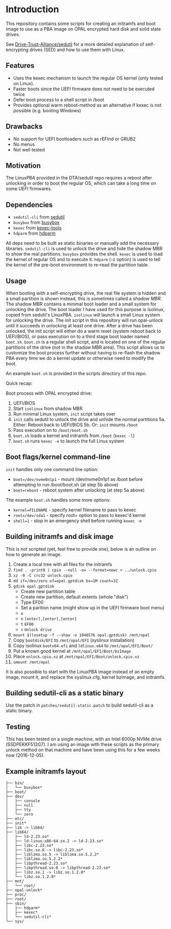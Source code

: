 Introduction
============

This repository contains some scripts for creating an initramfs and boot image
to use as a PBA image on OPAL encrypted hard disk and solid state drives.

See
[Drive-Trust-Alliance/sedutil](https://github.com/Drive-Trust-Alliance/sedutil)
for a more detailed explanation of self-encrypting drives (SED) and how to use
them with Linux.

Features
--------

 - Uses the kexec mechanism to launch the regular OS kernel (only tested on
   Linux).
 - Faster boots since the UEFI firmware does not need to be executed twice
 - Defer boot process to a shell script in /boot
 - Provides optional warm reboot-method as an alternative if kexec is not
   possible (e.g. booting Windows)

Drawbacks
---------

 - No support for UEFI bootloaders such as rEFInd or GRUB2
 - No menus
 - Not well tested

Motivation
----------

The LinuxPBA provided in the DTA/sedutil repo requires a reboot after unlocking
in order to boot the regular OS, which can take a long time on some UEFI
firmwares.

Dependencies
------------

 - `sedutil-cli` from [sedutil](https://github.com/Drive-Trust-Alliance/sedutil)
 - `busybox` from [busybox](https://busybox.net)
 - `kexec` from [kexec-tools](https://kernel.org/pub/linux/utils/kernel/kexec/)
 - `hdparm` from [hdparm](https://sourceforge.net/projects/hdparm/)

All deps need to be built as static binaries or manually add the necessary
libraries.
`sedutil-cli` is used to unlock the drive and hide the shadow MBR to show the
real partitions.
`busybox` provides the shell.
`kexec` is used to load the kernel of regular OS and to execute it.
`hdparm` (-z option) is used to tell the kernel of the pre-boot environment to
re-read the partition table.

Usage
-----

When booting with a self-encrypting drive, the real file system is hidden and a
small partition is shown instead, this is sometimes called a _shadow MBR_.
The shadow MBR contains a minimal boot loader and a small system for unlocking
the drive. The boot loader I have used for this purpose is isolinux, copied
from sedutil's LinuxPBA. `isolinux` will launch a small Linux system for
unlocking the drive.
The init script in this repository will run opal-unlock until it succeeds in
unlocking at least one drive. After a drive has been unlocked, the init script
will either do a warm reset (system reboot back to UEFI/BIOS), or pass
execution on to a third stage boot loader named `boot.sh`.
`boot.sh` is a regular shell script, and is located on one of the regular
partitions of the drive (not in the shadow MBR area). This script allows us to
customize the boot process further without having to re-flash the shadow PBA
every time we do a kernel update or otherwise need to modify the boot.

An example `boot.sh` is provided in the scripts directory of this repo.

Quick recap:

Boot process with OPAL encrypted drive:

 1. UEFI/BIOS
 2. Start `isolinux` from shadow MBR
 3. Run minimal Linux system, `init` script takes over
 4. `init` calls sedutil to unlock the drive and unhide the normal partitions
 5a. Either: Reboot back to UEFI/BIOS
 5b. Or: `init` mounts `/boot`
 6. Pass execution on to `/boot/boot.sh`
 7. `boot.sh` loads a kernel and initramfs from `/boot` (`kexec -l`)
 8. `boot.sh` runs `kexec -e` to launch the full Linux system

Boot flags/kernel command-line
------------------------------

`init` handles only one command line option:

 - `boot=/dev/nvme0n1p1` - mount /dev/nvme0n1p1 as /boot before attempting to
   run /boot/boot.sh (at step 5b above)
 - `boot=reboot` - reboot system after unlocking (at step 5a above)

The example `boot.sh` handles some more options:

 - `kernel=FILENAME` - specify kernel filename to pass to kexec
 - `root=/dev/sda1` - specify root= option to pass to kexec'd kernel
 - `shell=1` - stop in an emergency shell before running `kexec -e`


Building initramfs and disk image
---------------------------------

This is not scripted (yet, feel free to provide one), below is an outline on how
to generate an image.

1. Create a local tree with all files for the initramfs
2. `find . -print0 | cpio --null -ov --format=newc > ../unlock.cpio`
3. `xz -9 -C crc32 unlock.cpio`
4. `dd if=/dev/zero of=opal.gptdisk bs=1M count=32`
5. `gdisk opal.gptdisk`
    - Create new partition table
    - Create new partition, default extents (whole "disk")
    - Type EF00
    - Set a parition name (might show up in the UEFI firmware boot menu)
    - `o`
    - `n` `[enter],[enter],[enter]`
    - `t` `EF00`
    - `c` `Unlock drive`
6. `mount $(losetup -f --show -o 1048576 opal.gptdisk) /mnt/opal`
7. Copy `bootdisk/EFI` to `/mnt/opal/EFI` (syslinux installation)
8. Copy isolinux `bootx64.efi` and `ldlinux.e64` to `/mnt/opal/EFI/Boot/`
9. Put a known good kernel at `/mnt/opal/EFI/Boot/bzImage`
10. Place `unlock.cpio.xz` at `/mnt/opal/EFI/Boot/unlock.cpio.xz`
11. `umount /mnt/opal`

It is also possible to start with the LinuxPBA image instead of an empty image,
mount it, and replace the syslinux.cfg, kernel bzImage, and initramfs.

Building sedutil-cli as a static binary
---------------------------------------

Use the patch in `patches/sedutil-static.patch` to build sedutil-cli as a static
binary.

Testing
-------
This has been tested on a single machine, with an Intel 6000p NVMe drive
(SSDPEKKF512G7).
I am using an image with these scripts as the primary unlock method on that
machine and have been using this for a few weeks now (2016-12-05).

Example initramfs layout
------------------------

    ├── bin/
    │   └── busybox*
    ├── boot/
    ├── dev/
    │   ├── console
    │   ├── null
    │   ├── tty
    │   └── zero
    ├── etc/
    ├── init*
    ├── lib -> lib64/
    ├── lib64/
    │   ├── ld-2.23.so*
    │   ├── ld-linux-x86-64.so.2 -> ld-2.23.so*
    │   ├── libc-2.23.so*
    │   ├── libc.so.6 -> libc-2.23.so*
    │   ├── liblzma.so.5 -> liblzma.so.5.2.2*
    │   ├── liblzma.so.5.2.2*
    │   ├── libpthread-2.23.so*
    │   ├── libpthread.so.0 -> libpthread-2.23.so*
    │   ├── libz.so.1 -> libz.so.1.2.8*
    │   └── libz.so.1.2.8*
    ├── mnt/
    │   └── root/
    ├── opal-unlock*
    ├── proc/
    ├── root/
    ├── sbin/
    │   ├── hdparm*
    │   ├── kexec*
    │   └── sedutil-cli*
    └── sys/
